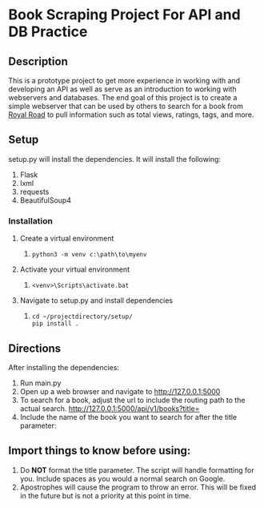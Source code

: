 # Book Scraping Project For API and DB Practice

## Description

This is a prototype project to get more experience in working with and developing
an API as well as serve as an introduction to working with webservers and databases. 
The end goal of this project is to create a simple webserver that can be used by others
to search for a book from [Royal Road](https://www.royalroad.com) to pull information such as total 
views, ratings, tags, and more.

## Setup

setup.py will install the dependencies. It will install the following:
1. Flask
2. lxml
3. requests
4. BeautifulSoup4

### Installation

1. Create a virtual environment 
   1. ```commandline
      python3 -m venv c:\path\to\myenv
      ```
      
2. Activate your virtual environment
   1. ```text
      <venv>\Scripts\activate.bat 
      ```

3. Navigate to setup.py and install dependencies
   1. ```commandline
      cd ~/projectdirectory/setup/
      pip install .
      ```

## Directions

After installing the dependencies:
1. Run main.py
2. Open up a web browser and navigate to http://127.0.0.1:5000 
3. To search for a book, adjust the url to include the routing path to the actual
search. http://127.0.0.1:5000/api/v1/books?title=
4. Include the name of the book you want to search for after the title parameter:


## Import things to know before using:
1. Do **NOT** format the title parameter. The script will handle formatting for you.
Include spaces as you would a normal search on Google.
2. Apostrophes will cause the program to throw an error. This will be fixed in the
future but is not a priority at this point in time.
